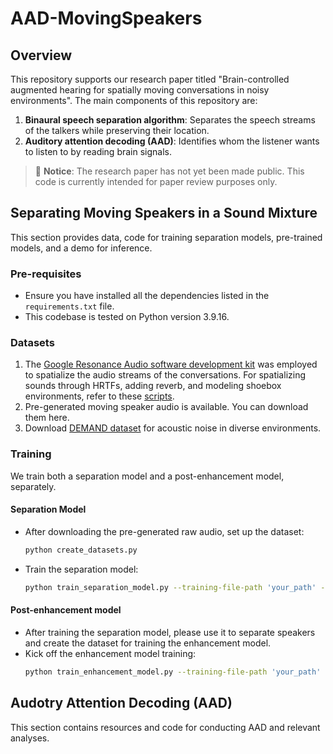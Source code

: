 # AAD-MovingSpeakers

## Overview
This repository supports our research paper titled "Brain-controlled augmented hearing for spatially moving conversations in noisy environments". The main components of this repository are:
1. **Binaural speech separation algorithm**: Separates the speech streams of the talkers while preserving their location.
2. **Auditory attention decoding (AAD)**: Identifies whom the listener wants to listen to by reading brain signals.

> 🚨 **Notice**: The research paper has not yet been made public. This code is currently intended for paper review purposes only.

## Separating Moving Speakers in a Sound Mixture
This section provides data, code for training separation models, pre-trained models, and a demo for inference.

### Pre-requisites
- Ensure you have installed all the dependencies listed in the `requirements.txt` file.
- This codebase is tested on Python version 3.9.16.

### Datasets
1. The [Google Resonance Audio software development kit](https://resonance-audio.github.io/resonance-audio/) was employed to spatialize the audio streams of the conversations. For spatializing sounds through HRTFs, adding reverb, and modeling shoebox environments, refer to these [scripts](https://github.com/vishalchoudhari11/GoogleResonanceAudioSpatializer).
2. Pre-generated moving speaker audio is available. You can download them here.
3. Download [DEMAND dataset](https://zenodo.org/record/1227121) for acoustic noise in diverse environments.

### Training 
We train both a separation model and a post-enhancement model, separately.

#### Separation Model
- After downloading the pre-generated raw audio, set up the dataset:
  ```bash
  python create_datasets.py
- Train the separation model:
  ```bash
  python train_separation_model.py --training-file-path 'your_path' --validation-file-path 'your_path' --checkpoint-path 'your_path'

#### Post-enhancement model
- After training the separation model, please use it to separate speakers and create the dataset for training the enhancement model.
- Kick off the enhancement model training:
  ```bash
  python train_enhancement_model.py --training-file-path 'your_path' --validation-file-path 'your_path' --checkpoint-path 'your_path'

## Audotry Attention Decoding (AAD)
This section contains resources and code for conducting AAD and relevant analyses.





